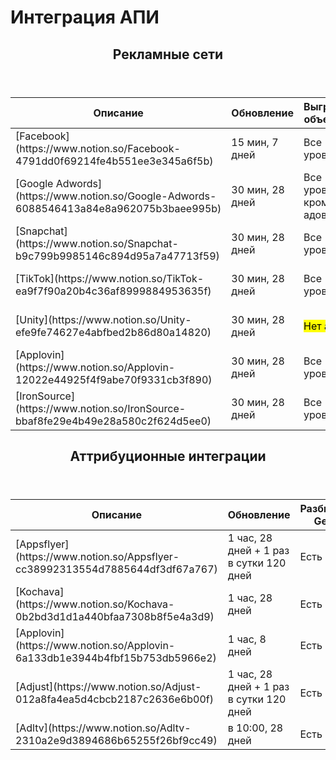 # Интеграция АПИ

<header>

## Рекламные сети

</header>

<div class="page-body">

<table class="collection-content" style="overflow-x: none;">

<thead>

<tr>

<th><span class="icon property-icon"></span>Описание</th>

<th><span class="icon property-icon"></span>Обновление</th>

<th><span class="icon property-icon"></span>Выгрузка объектов</th>

<th><span class="icon property-icon"></span>Выгрузка метрик</th>

<th><span class="icon property-icon"></span>Выгрузка разбивок</th>

<th><span class="icon property-icon"></span>Отображение</th>

<th><span class="icon property-icon"></span>Управление</th>

<th><span class="icon property-icon"></span>Создание рекламы</th>

<th><span class="icon property-icon"></span>TarKPI</th>

</tr>

</thead>

<tbody>

<tr id="4791dd0f-6921-4fe4-b551-ee3e345a6f5b">

<td class="cell-title">[Facebook](https://www.notion.so/Facebook-4791dd0f69214fe4b551ee3e345a6f5b)</td>

<td class="cell-v[z`">15 мин, 7 дней</td>

<td class="cell-sapt">Все уровни</td>

<td class="cell-tgtD">Все уровни</td>

<td class="cell-Qp\z">Country + специальные</td>

<td class="cell-M{Ax">Стандартное</td>

<td class="cell-MrX[">Есть, Budget, Bid, Status</td>

<td class="cell-{I\o">Есть</td>

<td class="cell-LX=Z">Есть</td>

</tr>

<tr id="60885464-13a8-4e8a-9620-75b3baee995b">

<td class="cell-title">[Google Adwords](https://www.notion.so/Google-Adwords-6088546413a84e8a962075b3baee995b)</td>

<td class="cell-v[z`">30 мин, 28 дней</td>

<td class="cell-sapt">Все уровни, кроме адов</td>

<td class="cell-tgtD">Все уровни, кроме адов</td>

<td class="cell-Qp\z">Специальные</td>

<td class="cell-M{Ax"><mark class="highlight-red">Не работают фильтры от Facebook</mark></td>

<td class="cell-MrX[">Есть, Budget, Bid, Status</td>

<td class="cell-{I\o"><mark class="highlight-red">Еще не сделано</mark></td>

<td class="cell-LX=Z">Есть</td>

</tr>

<tr id="b9c799b9-9851-46c8-94d9-5a7a47713f59">

<td class="cell-title">[Snapchat](https://www.notion.so/Snapchat-b9c799b9985146c894d95a7a47713f59)</td>

<td class="cell-v[z`">30 мин, 28 дней</td>

<td class="cell-sapt">Все уровни</td>

<td class="cell-tgtD">Все уровни</td>

<td class="cell-Qp\z">Country + специальные</td>

<td class="cell-M{Ax"><mark class="highlight-red">Не работают фильтры от Facebook</mark></td>

<td class="cell-MrX["><mark class="highlight-red">Еще не сделано</mark></td>

<td class="cell-{I\o"><mark class="highlight-red">Еще не сделано</mark></td>

<td class="cell-LX=Z">Есть</td>

</tr>

<tr id="ea9f7f90-a20b-4c36-af89-99884953635f">

<td class="cell-title">[TikTok](https://www.notion.so/TikTok-ea9f7f90a20b4c36af8999884953635f)</td>

<td class="cell-v[z`">30 мин, 28 дней</td>

<td class="cell-sapt">Все уровни</td>

<td class="cell-tgtD">Все уровни</td>

<td class="cell-Qp\z">Country + специальные</td>

<td class="cell-M{Ax"><mark class="highlight-red">Не работают фильтры от Facebook</mark></td>

<td class="cell-MrX[">Есть, Budget, Bid, Status</td>

<td class="cell-{I\o"><mark class="highlight-red">Еще не сделано</mark></td>

<td class="cell-LX=Z">Есть</td>

</tr>

<tr id="efe9fe74-627e-4abf-bed2-b86d80a14820">

<td class="cell-title">[Unity](https://www.notion.so/Unity-efe9fe74627e4abfbed2b86d80a14820)</td>

<td class="cell-v[z`">30 мин, 28 дней</td>

<td class="cell-sapt"><mark class="highlight-red">Нет апи</mark></td>

<td class="cell-tgtD">Все уровни</td>

<td class="cell-Qp\z">Country + специальные</td>

<td class="cell-M{Ax"><mark class="highlight-red">Не работают фильтры от Facebook</mark></td>

<td class="cell-MrX["><mark class="highlight-red">Нет апи</mark></td>

<td class="cell-{I\o"><mark class="highlight-red">Нет апи</mark></td>

<td class="cell-LX=Z">Есть</td>

</tr>

<tr id="12022e44-925f-4f9a-be70-f9331cb3f890">

<td class="cell-title">[Applovin](https://www.notion.so/Applovin-12022e44925f4f9abe70f9331cb3f890)</td>

<td class="cell-v[z`">30 мин, 28 дней</td>

<td class="cell-sapt">Все уровни</td>

<td class="cell-tgtD">Все уровни</td>

<td class="cell-Qp\z">Country + специальные</td>

<td class="cell-M{Ax"><mark class="highlight-red">Не работают фильтры от Facebook</mark></td>

<td class="cell-MrX["><mark class="highlight-red">Нет апи</mark></td>

<td class="cell-{I\o"><mark class="highlight-red">Нет апи</mark></td>

<td class="cell-LX=Z">Есть</td>

</tr>

<tr id="bbaf8fe2-9e4b-49e2-8a58-0c2f624d5ee0">

<td class="cell-title">[IronSource](https://www.notion.so/IronSource-bbaf8fe29e4b49e28a580c2f624d5ee0)</td>

<td class="cell-v[z`">30 мин, 28 дней</td>

<td class="cell-sapt">Все уровни</td>

<td class="cell-tgtD">Все уровни</td>

<td class="cell-Qp\z">Country</td>

<td class="cell-M{Ax"><mark class="highlight-red">Не работают фильтры от Facebook</mark></td>

<td class="cell-MrX["><mark class="highlight-red">Еще не сделано</mark></td>

<td class="cell-{I\o"><mark class="highlight-red">Еще не сделано</mark></td>

<td class="cell-LX=Z"><mark class="highlight-red">У сети нет Spend, невозможно</mark></td>

</tr>

</tbody>

</table>

</div>

<header>

## Аттрибуционные интеграции

</header>

<div class="page-body">

<table class="collection-content">

<thead>

<tr>

<th><span class="icon property-icon"></span>Описание</th>

<th><span class="icon property-icon"></span>Обновление</th>

<th><span class="icon property-icon"></span>Разбивка Geo</th>

<th><span class="icon property-icon"></span>+ Facebook</th>

<th><span class="icon property-icon"></span>+ Google</th>

<th><span class="icon property-icon"></span>+ Snapchat</th>

<th><span class="icon property-icon"></span>+ TikTok</th>

<th><span class="icon property-icon"></span>+ Unity</th>

<th><span class="icon property-icon"></span>+ Applovin</th>

<th><span class="icon property-icon"></span>+ IronSource</th>

</tr>

</thead>

<tbody>

<tr id="cc389923-1355-4d78-8564-4df3df67a767">

<td class="cell-title">[Appsflyer](https://www.notion.so/Appsflyer-cc38992313554d7885644df3df67a767)</td>

<td class="cell-v[z`">1 час, 28 дней + 1 раз в сутки 120 дней</td>

<td class="cell-tUTZ">Есть</td>

<td class="cell-\tgh">Есть, ad</td>

<td class="cell-]<Ei">Есть, campaign</td>

<td class="cell-Z?\M">Есть, campaign</td>

<td class="cell-DWAl">Есть, campaign</td>

<td class="cell-bnS|">Есть, campaign</td>

<td class="cell-\bBI">Есть, campaign</td>

<td class="cell-sGJC">Есть, campaign</td>

</tr>

<tr id="0b2bd3d1-d1a4-40bf-aa73-08b8f5e4a3d9">

<td class="cell-title">[Kochava](https://www.notion.so/Kochava-0b2bd3d1d1a440bfaa7308b8f5e4a3d9)</td>

<td class="cell-v[z`">1 час, 28 дней</td>

<td class="cell-tUTZ">Есть</td>

<td class="cell-\tgh">Есть, ad</td>

<td class="cell-]<Ei">Есть, app</td>

<td class="cell-Z?\M">Есть, ad</td>

<td class="cell-DWAl">Есть, ad|adset</td>

<td class="cell-bnS|">Есть, app</td>

<td class="cell-\bBI"></td>

<td class="cell-sGJC"></td>

</tr>

<tr id="6a133db1-e394-4b4f-bf15-b753db5966e2">

<td class="cell-title">[Applovin](https://www.notion.so/Applovin-6a133db1e3944b4fbf15b753db5966e2)</td>

<td class="cell-v[z`">1 час, 8 дней</td>

<td class="cell-tUTZ">Есть</td>

<td class="cell-\tgh">Есть, app</td>

<td class="cell-]<Ei"></td>

<td class="cell-Z?\M"></td>

<td class="cell-DWAl"></td>

<td class="cell-bnS|"></td>

<td class="cell-\bBI"></td>

<td class="cell-sGJC"></td>

</tr>

<tr id="012a8fa4-ea5d-4cbc-b218-7c2636e6b00f">

<td class="cell-title">[Adjust](https://www.notion.so/Adjust-012a8fa4ea5d4cbcb2187c2636e6b00f)</td>

<td class="cell-v[z`">1 час, 28 дней + 1 раз в сутки 120 дней</td>

<td class="cell-tUTZ">Есть</td>

<td class="cell-\tgh">Есть, ad</td>

<td class="cell-]<Ei">Есть, campaign</td>

<td class="cell-Z?\M"></td>

<td class="cell-DWAl"></td>

<td class="cell-bnS|"></td>

<td class="cell-\bBI"></td>

<td class="cell-sGJC"></td>

</tr>

<tr id="2310a2e9-d389-4686-b652-55f26bf9cc49">

<td class="cell-title">[Adltv](https://www.notion.so/Adltv-2310a2e9d3894686b65255f26bf9cc49)</td>

<td class="cell-v[z`">в 10:00, 28 дней</td>

<td class="cell-tUTZ">Есть</td>

<td class="cell-\tgh">Есть, ad</td>

<td class="cell-]<Ei">Есть, ad</td>

<td class="cell-Z?\M">Есть, ad</td>

<td class="cell-DWAl">Есть, ad</td>

<td class="cell-bnS|">Есть, ad</td>

<td class="cell-\bBI">Есть, ad</td>

<td class="cell-sGJC"></td>

</tr>

</tbody>

</table>

</div>

</article>
